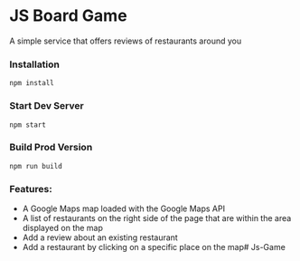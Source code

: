 # JS Board Game

A simple service that offers reviews of restaurants around you

### Installation

```
npm install
```

### Start Dev Server

```
npm start
```

### Build Prod Version

```
npm run build
```

### Features:

* A Google Maps map loaded with the Google Maps API
* A list of restaurants on the right side of the page that are within the area displayed on the map
* Add a review about an existing restaurant
* Add a restaurant by clicking on a specific place on the map# Js-Game
